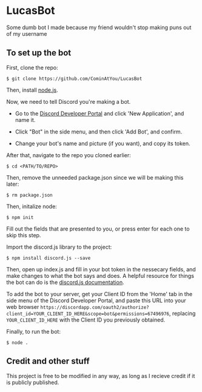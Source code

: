 # LucasBot
Some dumb bot I made because my friend wouldn't stop making puns out of my username

## To set up the bot
First, clone the repo:


`$ git clone https://github.com/CominAtYou/LucasBot`


Then, install [node.js](https://nodejs.org).


Now, we need to tell Discord you're making a bot.


 - Go to the [Discord Developer Portal](https://discordapp.com/developers) and click 'New Application', and name it.


 - Click "Bot" in the side menu, and then click 'Add Bot', and confirm.


 - Change your bot's name and picture (if you want), and copy its token.


After that, navigate to the repo you cloned earlier:


`$ cd <PATH/TO/REPO>`


Then, remove the unneeded package.json since we will be making this later:


`$ rm package.json`


Then, initalize node:


`$ npm init`


Fill out the fields that are presented to you, or press enter for each one to skip this step.


Import the discord.js library to the project:


`$ npm install discord.js --save`


Then, open up index.js and fill in your bot token in the nessecary fields, and make changes to what the bot says and does. A helpful resource for things the bot can do is the [discord.js documentation](https://discord.js.org/#/docs/main/stable/general/welcome).


To add the bot to your server, get your Client ID from the 'Home' tab in the side menu of the Discord Developer Portal, and paste this URL into your web browser `https://discordapp.com/oauth2/authorize?client_id=YOUR_CLIENT_ID_HERE&scope=bot&permissions=67496976`, replacing `YOUR_CLIENT_ID_HERE` with the Client ID you previously obtained.


Finally, to run the bot:


`$ node .`


## Credit and other stuff
This project is free to be modified in any way, as long as I recieve credit if it is publicly published.
